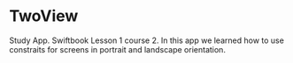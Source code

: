 # TwoView
Study App. Swiftbook Lesson 1 course 2. In this app we learned how to use constraits for screens in portrait and landscape orientation.
